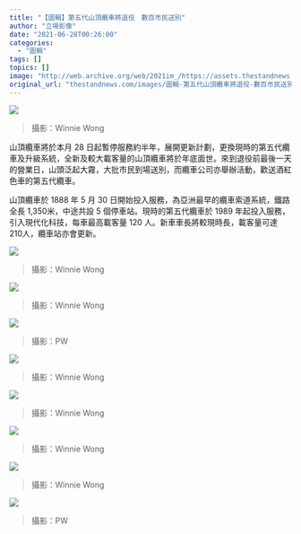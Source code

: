 ```yaml
---
title: "【圖輯】第五代山頂纜車將退役　數百市民送別"
author: "立場影像"
date: "2021-06-28T00:26:00"
categories:
  - "圖輯"
tags: []
topics: []
image: "http://web.archive.org/web/2021im_/https://assets.thestandnews.com/media/photos/20210627_PW_PeakTram_8_6072_HekWf.png"
original_url: "thestandnews.com/images/圖輯-第五代山頂纜車將退役-數百市民送別"
---
```

![](http://web.archive.org/web/2021im_/https://assets.thestandnews.com/media/photos/20210627_PW_PeakTram_8_6072_HekWf.png)
> 攝影：Winnie Wong

山頂纜車將於本月 28 日起暫停服務約半年，展開更新計劃，更換現時的第五代纜車及升級系統，全新及較大載客量的山頂纜車將於年底面世。來到退役前最後一天的營業日，山頭泛起大霧，大批市民到場送別，而纜車公司亦舉辦活動，歡送酒紅色車的第五代纜車。

山頂纜車於 1888 年 5 月 30 日開始投入服務，為亞洲最早的纜車索道系統，鐵路全長 1,350米，中途共設 5 個停車站。現時的第五代纜車於 1989 年起投入服務，引入現代化科技，每車最高載客量 120 人。新車車長將較現時長，載客量可達 210人，纜車站亦會更新。

![](http://web.archive.org/web/2021im_/https://assets.thestandnews.com/media/photos/20210627_PW_PeakTram_3_5922_RiKrq.png)
> 攝影：Winnie Wong

![](http://web.archive.org/web/2021im_/https://assets.thestandnews.com/media/photos/20210627_PW_PeakTram_7_6040_Iqnxe.png)
> 攝影：Winnie Wong

![](http://web.archive.org/web/2021im_/https://assets.thestandnews.com/media/photos/20210627_PW_PeakTram_5_0465_bNENN.png)
> 攝影：PW

![](http://web.archive.org/web/2021im_/https://assets.thestandnews.com/media/photos/20210627_PW_PeakTram_10_6089_OGhBc.png)
> 攝影：Winnie Wong

![](http://web.archive.org/web/2021im_/https://assets.thestandnews.com/media/photos/20210627_PW_PeakTram_2_5905_ksv5H.png)
> 攝影：Winnie Wong

![](http://web.archive.org/web/2021im_/https://assets.thestandnews.com/media/photos/20210627_PW_PeakTram_9_6083_d2uml.png)
> 攝影：Winnie Wong

![](http://web.archive.org/web/2021im_/https://assets.thestandnews.com/media/photos/20210627_PW_PeakTram_6_6033_s7Nvr.png)
> 攝影：Winnie Wong

![](http://web.archive.org/web/2021im_/https://assets.thestandnews.com/media/photos/20210627_PW_PeakTram_4_0451_T24TA.png)
> 攝影：PW